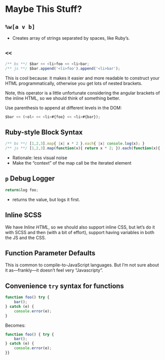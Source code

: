 Maybe This Stuff?
=================
`%w[a v b]`
-----------
* Creates array of strings separated by spaces, like Ruby’s.

`<<`
----
```js
/** bs **/ $bar << <li>foo << <li>bar;
/** js **/ $bar.append('<li>foo').append('<li>bar');
```

This is cool because: it makes it easier and more readable to construct your
HTML programmatically, otherwise you get lots of nested brackets.

Note, this operator is a little unfortunate considering the angular brackets
of the inline HTML, so we should think of something better.

Use parenthesis to append at different levels in the DOM:

```js
$bar << (<ol> << <li>#{foo} << <li>#{bar});
```

Ruby-style Block Syntax
-----------------------
```js
/** bs **/ [1,2,3].map{ |x| x * 2 }.each{ |x| console.log(x); }
/** js **/ [1,2,3].map(function(x){ return x * 2; }).each(function(x){ console.log(x); })
```

* Rationale: less visual noise
* Make the “context” of the map call be the iterated element

`p` Debug Logger
----------------
```js
return&log foo;
```

* returns the value, but logs it first.

Inline SCSS
-----------
We have *Inline HTML*, so we should also support inline CSS, but let’s do it
with SCSS and then (with a bit of effort), support having variables in both
the JS and the CSS.

Function Parameter Defaults
---------------------------
This is common to compile-to-JavaScript languages. But I’m not sure about it
as—frankly—it doesn’t feel very “Javascripty”.

Convenience `try` syntax for functions
--------------------------------------
```js
function foo() try {
    bar();
} catch (e) {
    console.error(e);
}
```

Becomes:

```js
function foo() { try {
    bar();
} catch (e) {
    console.error(e);
}}
```

